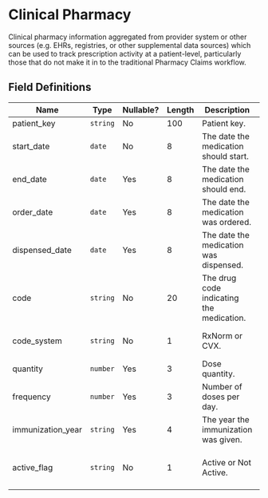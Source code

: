 # Clinical Pharmacy

Clinical pharmacy information aggregated from provider system or other sources (e.g. EHRs, registries, or other supplemental data sources) which can be used to track prescription activity at a patient-level, particularly those that do not make it in to the traditional Pharmacy Claims workflow.

## Field Definitions

| Name | Type | Nullable? | Length | Description | Values |
| --- | --- | --- | --- | --- | --- |
| patient_key | `string` | No | 100 | Patient key. |  |
| start_date | `date` | No | 8 | The date the medication should start. | `YYYYMMDD` |
| end_date | `date` | Yes | 8 | The date the medication should end. | `YYYYMMDD` |
| order_date | `date` | Yes | 8 | The date the medication was ordered. | `YYYYMMDD` |
| dispensed_date | `date` | Yes | 8 | The date the medication was dispensed. | `YYYYMMDD` |
| code | `string` | No | 20 | The drug code indicating the medication. |  |
| code_system | `string` | No | 1 | RxNorm or CVX. | `R` = RxNorm, `C` = CVX |
| quantity | `number` | Yes | 3 | Dose quantity. |  |
| frequency | `number` | Yes | 3 | Number of doses per day. |  |
| immunization_year | `string` | Yes | 4 | The year the immunization was given. |  |
| active_flag | `string` | No | 1 | Active or Not Active. | `1` = Active, `0` = Not Active |